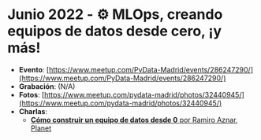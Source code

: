 # Junio 2022 - ⚙️ MLOps, creando equipos de datos desde cero, ¡y más!

- **Evento**: [https://www.meetup.com/PyData-Madrid/events/286247290/](https://www.meetup.com/PyData-Madrid/events/286247290/)
- **Grabación**: (N/A)
- **Fotos**: [https://www.meetup.com/pydata-madrid/photos/32440945/](https://www.meetup.com/pydata-madrid/photos/32440945/)
- **Charlas**:
  - [**Cómo construir un equipo de datos desde 0** por Ramiro Aznar, Planet](https://bit.ly/equipo-datos-desde-0)
